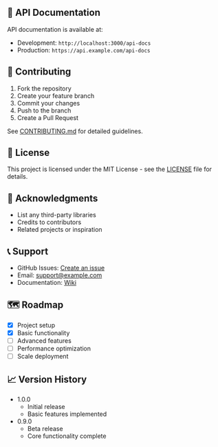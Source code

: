 ## 📝 API Documentation

API documentation is available at:
- Development: `http://localhost:3000/api-docs`
- Production: `https://api.example.com/api-docs`

## 🤝 Contributing

1. Fork the repository
2. Create your feature branch
3. Commit your changes
4. Push to the branch
5. Create a Pull Request

See [CONTRIBUTING.md](CONTRIBUTING.md) for detailed guidelines.

## 📄 License

This project is licensed under the MIT License - see the [LICENSE](LICENSE) file for details.

## 🙏 Acknowledgments

- List any third-party libraries
- Credits to contributors
- Related projects or inspiration

## 📞 Support

- GitHub Issues: [Create an issue](https://github.com/username/project/issues)
- Email: support@example.com
- Documentation: [Wiki](https://github.com/username/project/wiki)

## 🗺️ Roadmap

- [x] Project setup
- [x] Basic functionality
- [ ] Advanced features
- [ ] Performance optimization
- [ ] Scale deployment

## 📈 Version History

- 1.0.0
  - Initial release
  - Basic features implemented
- 0.9.0
  - Beta release
  - Core functionality complete